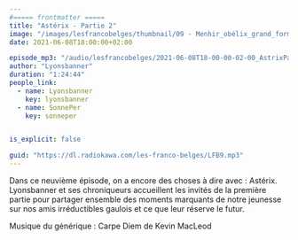 ```yaml
---
#===== frontmatter =====
title: "Astérix - Partie 2"
image: "/images/lesfrancobelges/thumbnail/09 - Menhir_obélix_grand_format.jpg"
date: 2021-06-08T18:00:00+02:00

episode_mp3: "/audio/lesfrancobelges/2021-06-08T18-00-00-02-00_AstrixPartie2.mp3"
author: "Lyonsbanner"
duration: "1:24:44"
people_link: 
  - name: Lyonsbanner
    key: lyonsbanner
  - name: SonnePer
    key: sonneper


is_explicit: false

guid: "https://dl.radiokawa.com/les-franco-belges/LFB9.mp3"
---
```


<PodcastHeader/>

<!-- ECRIRE LA DESCRIPTION DE L'EPISODE SOUS CETTE LIGNE -->
Dans ce neuvième épisode, on a encore des choses à dire avec : Astérix. Lyonsbanner et ses chroniqueurs accueillent les invités de la première partie pour partager ensemble des moments marquants de notre jeunesse sur nos amis irréductibles gaulois et ce que leur réserve le futur.

Musique du générique : Carpe Diem de Kevin MacLeod

